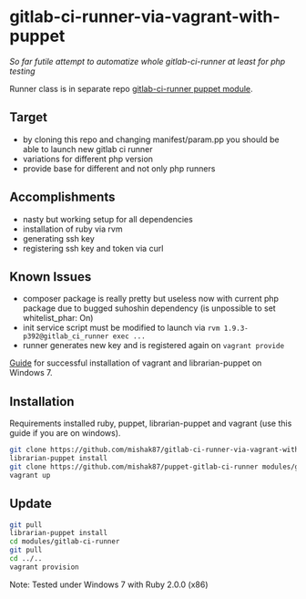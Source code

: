 gitlab-ci-runner-via-vagrant-with-puppet
========================================

*So far futile attempt to automatize whole gitlab-ci-runner at least for php testing*

Runner class is in separate repo [gitlab-ci-runner puppet module](https://github.com/mishak87/puppet-gitlab-ci-runner).

Target
------
- by cloning this repo and changing manifest/param.pp you should be able to launch new gitlab ci runner
- variations for different php version
- provide base for different and not only php runners

Accomplishments
---------------
- nasty but working setup for all dependencies
- installation of ruby via rvm
- generating ssh key
- registering ssh key and token via curl

Known Issues
------------
- composer package is really pretty but useless now with current php package due to bugged suhoshin dependency (is unpossible to set whitelist_phar: On)
- init service script must be modified to launch via `rvm 1.9.3-p392@gitlab_ci_runner exec ...`
- runner generates new key and is registered again on `vagrant provide`

[Guide](https://gist.github.com/mishak87/6611233) for successful installation of vagrant and librarian-puppet on Windows 7.

Installation
------------
Requirements installed ruby, puppet, librarian-puppet and vagrant (use this guide if you are on windows).

```sh
git clone https://github.com/mishak87/gitlab-ci-runner-via-vagrant-with-puppet
librarian-puppet install
git clone https://github.com/mishak87/puppet-gitlab-ci-runner modules/gitlab_ci_runner
vagrant up
```

Update
------
```sh
git pull
librarian-puppet install
cd modules/gitlab-ci-runner
git pull
cd ../..
vagrant provision
```

Note: Tested under Windows 7 with Ruby 2.0.0 (x86)
